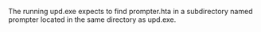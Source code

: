 The running upd.exe expects to find prompter.hta in a subdirectory named prompter located in the same directory as upd.exe.
